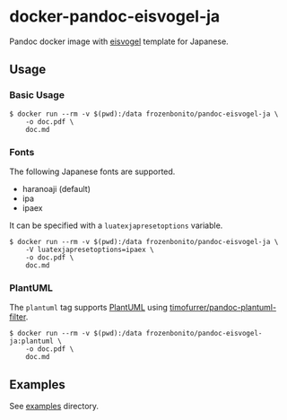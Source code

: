 # docker-pandoc-eisvogel-ja

Pandoc docker image with [eisvogel](https://github.com/Wandmalfarbe/pandoc-latex-template) template for Japanese.

## Usage

### Basic Usage

```console
$ docker run --rm -v $(pwd):/data frozenbonito/pandoc-eisvogel-ja \
    -o doc.pdf \
    doc.md
```

### Fonts

The following Japanese fonts are supported.

- haranoaji (default)
- ipa
- ipaex

It can be specified with a `luatexjapresetoptions` variable.

```console
$ docker run --rm -v $(pwd):/data frozenbonito/pandoc-eisvogel-ja \
    -V luatexjapresetoptions=ipaex \
    -o doc.pdf \
    doc.md
```

### PlantUML

The `plantuml` tag supports [PlantUML](https://plantuml.com/) using [timofurrer/pandoc-plantuml-filter](timofurrer/pandoc-plantuml-filter).

```console
$ docker run --rm -v $(pwd):/data frozenbonito/pandoc-eisvogel-ja:plantuml \
    -o doc.pdf \
    doc.md
```

## Examples

See [examples](./examples) directory.
